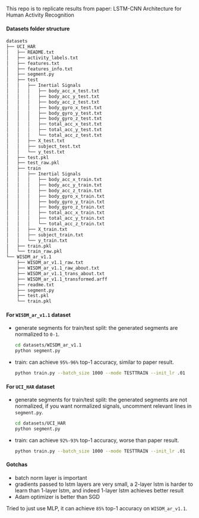 This repo is to replicate results from paper: LSTM-CNN Architecture for Human Activity Recognition

#### Datasets folder structure
```bash
datasets
├── UCI_HAR
│   ├── README.txt
│   ├── activity_labels.txt
│   ├── features.txt
│   ├── features_info.txt
│   ├── segment.py
│   ├── test
│   │   ├── Inertial Signals
│   │   │   ├── body_acc_x_test.txt
│   │   │   ├── body_acc_y_test.txt
│   │   │   ├── body_acc_z_test.txt
│   │   │   ├── body_gyro_x_test.txt
│   │   │   ├── body_gyro_y_test.txt
│   │   │   ├── body_gyro_z_test.txt
│   │   │   ├── total_acc_x_test.txt
│   │   │   ├── total_acc_y_test.txt
│   │   │   └── total_acc_z_test.txt
│   │   ├── X_test.txt
│   │   ├── subject_test.txt
│   │   └── y_test.txt
│   ├── test.pkl
│   ├── test_raw.pkl
│   ├── train
│   │   ├── Inertial Signals
│   │   │   ├── body_acc_x_train.txt
│   │   │   ├── body_acc_y_train.txt
│   │   │   ├── body_acc_z_train.txt
│   │   │   ├── body_gyro_x_train.txt
│   │   │   ├── body_gyro_y_train.txt
│   │   │   ├── body_gyro_z_train.txt
│   │   │   ├── total_acc_x_train.txt
│   │   │   ├── total_acc_y_train.txt
│   │   │   └── total_acc_z_train.txt
│   │   ├── X_train.txt
│   │   ├── subject_train.txt
│   │   └── y_train.txt
│   ├── train.pkl
│   └── train_raw.pkl
└── WISDM_ar_v1.1
    ├── WISDM_ar_v1.1_raw.txt
    ├── WISDM_ar_v1.1_raw_about.txt
    ├── WISDM_ar_v1.1_trans_about.txt
    ├── WISDM_ar_v1.1_transformed.arff
    ├── readme.txt
    ├── segment.py
    ├── test.pkl
    └── train.pkl
```

#### For `WISDM_ar_v1.1` dataset

- generate segments for train/test split: the generated segments are normalized to `0-1`.
    ```bash
    cd datasets/WISDM_ar_v1.1
    python segment.py
    ```

- train: can achieve `95%-96%` top-1 accuracy, similar to paper result.
    ```bash
    python train.py --batch_size 1000 --mode TESTTRAIN --init_lr .01
    ```

#### For `UCI_HAR` dataset

- generate segments for train/test split: the generated segments are not normalized, if you want normalized signals, uncomment relevant lines in `segment.py`.
    ```bash
    cd datasets/UCI_HAR
    python segment.py
    ```

- train: can achieve `92%-93%` top-1 accuracy, worse than paper result.
    ```bash
    python train.py --batch_size 1000 --mode TESTTRAIN --init_lr .01
    ```

#### Gotchas
- batch norm layer is important
- gradients passed to lstm layers are very small, a 2-layer lstm is harder to learn than 1-layer lstm, and indeed 1-layer lstm achieves better result
- Adam optimizer is better than SGD

Tried to just use MLP, it can achieve `85%` top-1 accuracy on `WISDM_ar_v1.1`.
